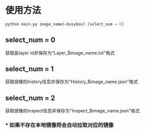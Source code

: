 # 使用方法
```python
python main.py image_name(=busybox) [select_num = 0]
```
## select_num = 0
获取各layer id并保存为"Layer_$image_name.txt"格式
## select_num = 1
获取镜像的history信息并保存为"History_$image_name.json"格式
## select_num = 2
获取镜像的inspect信息并保存为"Inspect_$image_name.json"格式

### * 如果不存在本地镜像将会自动拉取对应的镜像